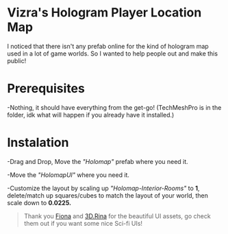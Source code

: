 # Vizra's Hologram Player Location Map
I noticed that there isn't any prefab online for the kind of hologram map used in a lot of game worlds. So I wanted to help people out and make this public!

# Prerequisites

-Nothing, it should have everything from the get-go! (TechMeshPro is in the folder, idk what will happen if you already have it installed.)

# Instalation
-Drag and Drop, Move the _"Holomap"_ prefab where you need it.

-Move the _"HolomapUI"_ where you need it.

-Customize the layout by scaling up _"Holomap-Interior-Rooms"_ to **1**, delete/match up squares/cubes to match the layout of your world, then scale down to **0.0225.**

> Thank you [Fiona](https://fionna.booth.pm/items/3502870) and [3D.Rina](https://assetstore.unity.com/packages/2d/gui/sci-fi-gui-skin-15606) for the beautiful UI assets, go check them out if you want some nice Sci-fi UIs!
